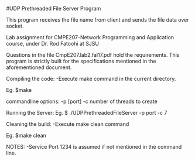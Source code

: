 #UDP Prethreaded File Server Program

This program receives the file name from client and sends the file data over socket.

Lab assignment for CMPE207-Network Programming and Application course, under Dr. Rod Fatoohi at SJSU

Questions in the file CmpE207.lab2.fal17.pdf hold the requirements. 
This program is strictly built for the specifications mentioned in the aforementioned document.

Compiling the code:
-Execute make command in the current directory.

 Eg. $make


commandline options:
-p [port]
-c number of threads to create

Running the Server:
 Eg. $ ./UDPPrethreadedFileServer -p port -c 7


Cleaning the build:
-Execute make clean command

 Eg. $make clean

NOTES:
-Service Port 1234 is assumed if not mentioned in the command line.
